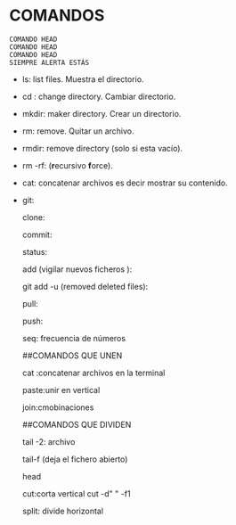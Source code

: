 # COMANDOS

```
COMANDO HEAD 
COMANDO HEAD
COMANDO HEAD
SIEMPRE ALERTA ESTÁS
```

- ls: list files. Muestra el directorio.

- cd : change directory. Cambiar directorio.

- mkdir: maker directory. Crear un directorio.

- rm: remove. Quitar un archivo.

- rmdir: remove directory (solo si esta vacío).

- rm -rf: (**r**ecursivo **f**orce).

- cat: concatenar archivos es decir mostrar su contenido.


- git: 

  	clone:

  	commit:

  	status:

  	add (vigilar nuevos ficheros ):

  	git add -u (removed deleted files):

  	pull:

  	push:

  	seq: frecuencia de números

    ##COMANDOS QUE UNEN

  	cat :concatenar archivos en la terminal

  	paste:unir en vertical

  	join:cmobinaciones

  	##COMANDOS QUE DIVIDEN

  	tail -2: archivo

  	tail-f (deja el fichero abierto)

  	head

  	cut:corta vertical cut -d" " -f1

  	split: divide horizontal